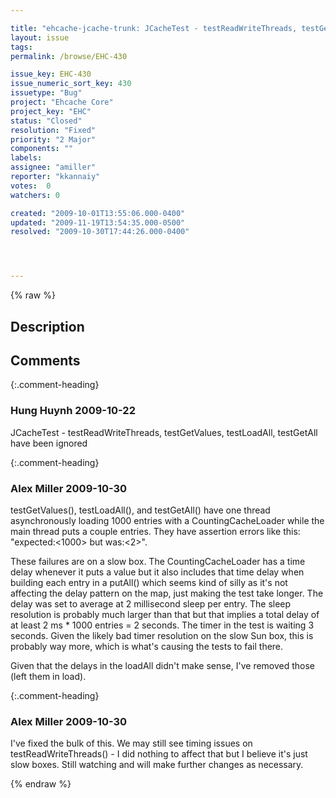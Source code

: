 ```yaml
---

title: "ehcache-jcache-trunk: JCacheTest - testReadWriteThreads, testGetValues, testLoadAll, testGetAll, JCacheStatisticsTest - testStatisticsFromStatisticsObject failed with AssertionError"
layout: issue
tags: 
permalink: /browse/EHC-430

issue_key: EHC-430
issue_numeric_sort_key: 430
issuetype: "Bug"
project: "Ehcache Core"
project_key: "EHC"
status: "Closed"
resolution: "Fixed"
priority: "2 Major"
components: ""
labels: 
assignee: "amiller"
reporter: "kkannaiy"
votes:  0
watchers: 0

created: "2009-10-01T13:55:06.000-0400"
updated: "2009-11-19T13:54:35.000-0500"
resolved: "2009-10-30T17:44:26.000-0400"




---
```


{% raw %}

## Description

<div markdown="1" class="description">



</div>

## Comments


{:.comment-heading}
### **Hung Huynh** <span class="date">2009-10-22</span>

<div markdown="1" class="comment">

JCacheTest - testReadWriteThreads, testGetValues, testLoadAll, testGetAll  have been ignored


</div>


{:.comment-heading}
### **Alex Miller** <span class="date">2009-10-30</span>

<div markdown="1" class="comment">

testGetValues(), testLoadAll(), and testGetAll() have one thread asynchronously loading 1000 entries with a CountingCacheLoader while the main thread puts a couple entries.  They have assertion errors like this:  "expected:&lt;1000&gt; but was:&lt;2&gt;".

These failures are on a slow box.  The CountingCacheLoader has a time delay whenever it puts a value but it also includes that time delay when building each entry in a putAll() which seems kind of silly as it's not affecting the delay pattern on the map, just making the test take longer.  The delay was set to average at 2 millisecond sleep per entry.  The sleep resolution is probably much larger than that but that implies a total delay of at least 2 ms \* 1000 entries = 2 seconds.  The timer in the test is waiting 3 seconds.  Given the likely bad timer resolution on the slow Sun box, this is probably way more, which is what's causing the tests to fail there. 

Given that the delays in the loadAll didn't make sense, I've removed those (left them in load).



</div>


{:.comment-heading}
### **Alex Miller** <span class="date">2009-10-30</span>

<div markdown="1" class="comment">

I've fixed the bulk of this.  We may still see timing issues on testReadWriteThreads() - I did nothing to affect that but I believe it's just slow boxes.  Still watching and will make further changes as necessary.

</div>



{% endraw %}
